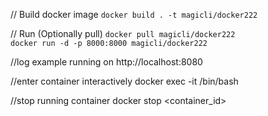 // Build docker image
``docker build . -t magicli/docker222``

// Run
(Optionally pull) ``docker pull magicli/docker222``  
``docker run -d -p 8000:8000 magicli/docker222``

//log example
running on http://localhost:8080

//enter container interactively
docker exec -it /bin/bash

//stop running container
docker stop <container_id>